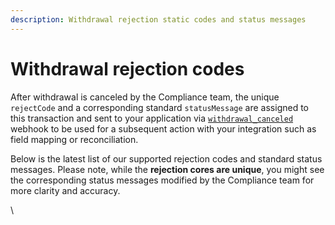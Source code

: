 ```yaml
---
description: Withdrawal rejection static codes and status messages
---
```


# Withdrawal rejection codes

After withdrawal is canceled by the Compliance team, the unique `rejectCode` and a corresponding standard `statusMessage` are assigned to this transaction and sent to your application via [`withdrawal_canceled`](https://developer.flash-payments.com/webhooks#withdrawal\_cancelled) webhook to be used for a subsequent action with your integration such as field mapping or reconciliation.&#x20;

Below is the latest list of our supported rejection codes and standard status messages. Please note, while the **rejection cores are unique**, you might see the corresponding status messages modified by the Compliance team for more clarity and accuracy.&#x20;

\
